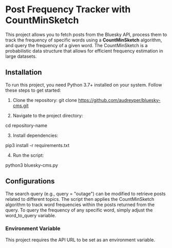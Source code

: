 # Post Frequency Tracker with CountMinSketch

This project allows you to fetch posts from the Bluesky API, process them to track the frequency of specific words using a **CountMinSketch** algorithm, and query the frequency of a given word. The CountMinSketch is a probabilistic data structure that allows for efficient frequency estimation in large datasets.

## Installation

To run this project, you need Python 3.7+ installed on your system. Follow these steps to get started:

1. Clone the repository:
   git clone https://github.com/audreyper/bluesky-cms.git


2. Navigate to the project directory:

cd repository-name

3. Install dependencies:

pip3 install -r requirements.txt

4. Run the script:

python3 bluesky-cms.py


## Configurations

The search query (e.g., query = "outage") can be modified to retrieve posts related to different topics. The script then applies the CountMinSketch algorithm to track word frequencies within the posts returned from the query. To query the frequency of any specific word, simply adjust the word_to_query variable.

### Environment Variable

This project requires the API URL to be set as an environment variable. 